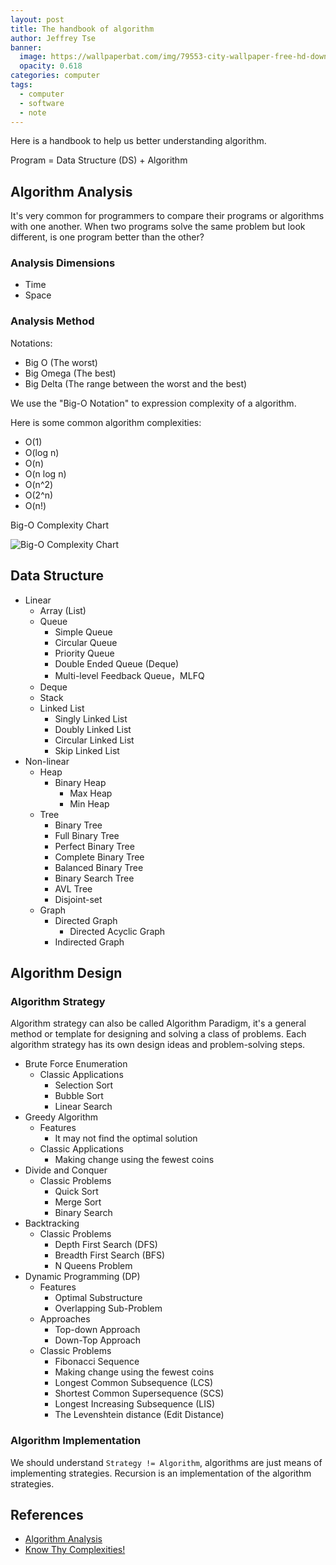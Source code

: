 ```yaml
---
layout: post
title: The handbook of algorithm
author: Jeffrey Tse
banner:
  image: https://wallpaperbat.com/img/79553-city-wallpaper-free-hd-download-hq.jpg
  opacity: 0.618
categories: computer
tags:
  - computer
  - software
  - note
---
```


Here is a handbook to help us better understanding algorithm.

Program = Data Structure (DS) + Algorithm

## Algorithm Analysis

It's very common for programmers to compare their programs or algorithms
with one another. When two programs solve the same problem but look
different, is one program better than the other?

### Analysis Dimensions

- Time
- Space

### Analysis Method

Notations:

- Big O (The worst)
- Big Omega (The best)
- Big Delta (The range between the worst and the best)

We use the "Big-O Notation" to expression complexity of a algorithm.

Here is some common algorithm complexities:

- O(1)
- O(log n)
- O(n)
- O(n log n)
- O(n^2)
- O(2^n)
- O(n!)

Big-O Complexity Chart

![Big-O Complexity Chart](https://user-images.githubusercontent.com/9413601/145718294-f51966dc-bc29-43be-b490-4716b28095c4.png)


## Data Structure

- Linear
  - Array (List)
  - Queue
    - Simple Queue
    - Circular Queue
    - Priority Queue
    - Double Ended Queue (Deque)
    - Multi-level Feedback Queue，MLFQ
  - Deque
  - Stack
  - Linked List
    - Singly Linked List
    - Doubly Linked List
    - Circular Linked List
    - Skip Linked List
- Non-linear
  - Heap
    - Binary Heap
      - Max Heap
      - Min Heap
  - Tree
    - Binary Tree
    - Full Binary Tree
    - Perfect Binary Tree
    - Complete Binary Tree
    - Balanced Binary Tree
    - Binary Search Tree
    - AVL Tree
    - Disjoint-set
  - Graph
    - Directed Graph
      - Directed Acyclic Graph
    - Indirected Graph


## Algorithm Design

### Algorithm Strategy

Algorithm strategy can also be called Algorithm Paradigm, it's a general
method or template for designing and solving a class of problems. Each
algorithm strategy has its own design ideas and problem-solving steps.

- Brute Force Enumeration
  - Classic Applications
    - Selection Sort
    - Bubble Sort
    - Linear Search
- Greedy Algorithm
  - Features
    - It may not find the optimal solution
  - Classic Applications
    - Making change using the fewest coins
- Divide and Conquer
  - Classic Problems
    - Quick Sort
    - Merge Sort
    - Binary Search
- Backtracking
  - Classic Problems
    - Depth First Search (DFS)
    - Breadth First Search (BFS)
    - N Queens Problem
- Dynamic Programming (DP)
  - Features
    - Optimal Substructure
    - Overlapping Sub-Problem
  - Approaches
    - Top-down Approach
    - Down-Top Approach
  - Classic Problems
    - Fibonacci Sequence
    - Making change using the fewest coins
    - Longest Common Subsequence (LCS)
    - Shortest Common Supersequence (SCS)
    - Longest Increasing Subsequence (LIS)
    - The Levenshtein distance (Edit Distance)

### Algorithm Implementation

We should understand `Strategy != Algorithm`, algorithms are just means of
implementing strategies. Recursion is an implementation of the algorithm
strategies.


## References

- [Algorithm Analysis](https://runestone.academy/runestone/books/published/pythonds3/AlgorithmAnalysis/toctree.html)
- [Know Thy Complexities!](https://www.bigocheatsheet.com/)

